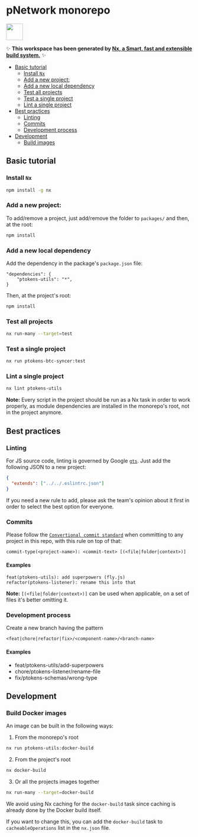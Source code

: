 # pNetwork monorepo

<a alt="Nx logo" href="https://nx.dev" target="_blank" rel="noreferrer"><img src="https://raw.githubusercontent.com/nrwl/nx/master/images/nx-logo.png" width="45"></a>

✨ **This workspace has been generated by [Nx, a Smart, fast and extensible build system.](https://nx.dev)** ✨

- [Basic tutorial](#basic-tutorial)
  - [Install `Nx`](#basic-install)
  - [Add a new project:](#basic-new-proj)
  - [Add a new local dependency](#basic-local-dep)
  - [Test all projects](#basic-test-all)
  - [Test a single project](#basic-test-sigle)
  - [Lint a single project](#basic-lint-single)
- [Best practices](#best-practices)
  - [Linting](#best-practices-linting)
  - [Commits](#best-practices-commits)
  - [Development process](#best-practices-dev-process)
- [Development](#development)
  - [Build images](#dev-build-images)

## <a name="basic-tutorial"></a> Basic tutorial

### <a name="basic-install"></a> Install `Nx`

```bash
npm install -g nx
```

### <a name="basic-new-proj"></a> Add a new project:

To add/remove a project, just add/remove the folder to `packages/` and then, at the root:

```bash
npm install
```

### <a name="basic-local-dep"></a> Add a new local dependency

Add the dependency in the package's `package.json` file:

```
"dependencies": {
    "ptokens-utils": "*",
}
```

Then, at the project's root:

```bash
npm install
```

### <a name="basic-test-all"></a> Test all projects

```bash
nx run-many --target=test
```

### <a name="basic-test-sigle"></a> Test a single project

```bash
nx run ptokens-btc-syncer:test
```

### <a name="basic-lint-single"></a> Lint a single project

```bash
nx lint ptokens-utils
```

**Note:** Every script in the project should be run as a Nx task in
order to work properly, as module dependencies are installed in the
monorepo's root, not in the project anymore.

## <a name="best-practices"></a> Best practices

### <a name="best-practices-linting"></a> Linting

For JS source code, linting is governed by Google [`gts`](https://github.com/google/gts).
Just add the following JSON to a new project:

```json
{
  "extends": ["../../.eslintrc.json"]
}
```

If you need a new rule to add, please ask the team's opinion about it first in order to
select the best option for everyone.

### <a name="best-practices-commits"></a> Commits

Please follow the [`Convertional commit standard`](https://www.conventionalcommits.org/en/v1.0.0/)
when committing to any project in this repo, with this rule on top of that:

```
commit-type(<project-name>): <commit-text> [(<file|folder|context>)]
```

#### Examples

```
feat(ptokens-utils): add superpowers (fly.js)
refactor(ptokens-listener): rename this into that
```

**Note:** `[(<file|folder|context>)]` can be used when applicable,
on a set of files it's better omitting it.

### <a name="best-practices-dev-process"></a> Development process

Create a new branch having the pattern

```
<feat|chore|refactor|fix>/<component-name>/<branch-name>
```

#### Examples

- feat/ptokens-utils/add-superpowers
- chore/ptokens-listener/rename-file
- fix/ptokens-schemas/wrong-type

## <a name="development"></a> Development

### <a name="dev-build-images"></a> Build Docker images

An image can be built in the following ways:

1. From the monorepo's root

```bash
nx run ptokens-utils:docker-build
```

2. From the project's root

```bash
nx docker-build
```

3. Or all the projects images together

```bash
nx run-many --target=docker-build
```

We avoid using Nx caching for the `docker-build` task since caching is already done by the Docker
build itself.

If you want to change this, you can add the `docker-build` task to `cacheableOperations` list in the
`nx.json` file.
